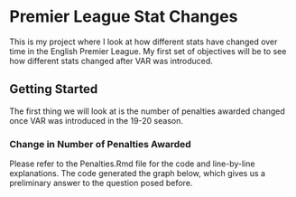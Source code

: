 # Premier League Stat Changes

This is my project where I look at how different stats have changed over time in the English Premier League. My first set of objectives will be to see how different stats changed after VAR was introduced. 

## Getting Started

The first thing we will look at is the number of penalties awarded changed once VAR was introduced in the 19-20 season. 

### Change in Number of Penalties Awarded

Please refer to the Penalties.Rmd file for the code and line-by-line explanations. The code generated the graph below, which gives us a preliminary answer to the question posed before.

